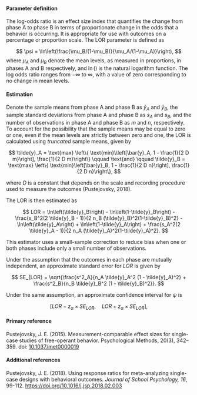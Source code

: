 #### Parameter definition

The log-odds ratio is an effect size index that quantifies the change from phase A to phase B in terms of proportionate change in the odds that a behavior is occurring. It is appropriate for use with outcomes on a percentage or proportion scale. The LOR parameter is defined as

$$
\psi = \ln\left(\frac{\mu_B/(1-\mu_B)}{\mu_A/(1-\mu_A)}\right),
$$
where $\mu_A$ and $\mu_B$ denote the mean levels, as measured in proportions, in phases A and B respectively, and $\ln()$ is the natural logarithm function. The log odds ratio ranges from $-\infty$ to $\infty$, with a value of zero corresponding to no change in mean levels.

#### Estimation

Denote the sample means from phase A and phase B as $\bar{y}_A$ and $\bar{y}_B$, the sample standard deviations from phase A and phase B as $s_A$ and $s_B$, and the number of observations in phase A and phase B as $m$ and $n$, respectively. To account for the possibility that the sample means may be equal to zero or one, even if the mean levels are strictly between zero and one, the LOR is calculated using _truncated_ sample means, given by 

$$
\tilde{y}_A = \text{max} \left\{ \text{min}\\left[\bar{y}_A, 1 - \frac{1}{2 D m}\right], \frac{1}{2 D m}\right\} \qquad \text{and} \qquad \tilde{y}_B = \text{max} \left\{ \text{min}\left[\bar{y}_B, 1 - \frac{1}{2 D n}\right], \frac{1}{2 D n}\right\},
$$

where $D$ is a constant that depends on the scale and recording procedure used to measure the outcomes (Pustejovsky, 2018).

The LOR is then estimated as

$$
LOR = \ln\left(\tilde{y}_B\right) - \ln\left(1-\tilde{y}_B\right) - \frac{s_B^2(2 \tilde{y}_B - 1)}{2 n_B (\tilde{y}_B)^2(1-\tilde{y}_B)^2} - \ln\left(\tilde{y}_A\right) + \ln\left(1-\tilde{y}_A\right) + \frac{s_A^2(2 \tilde{y}_A - 1)}{2 n_A (\tilde{y}_A)^2(1-\tilde{y}_A)^2}.
$$

This estimator uses a small-sample correction to reduce bias when one or both phases include only a small number of observations.

Under the assumption that the outcomes in each phase are mutually independent, an approximate standard error for $LOR$ is given by

$$
SE_{LOR} = \sqrt{\frac{s^2_A}{n_A \tilde{y}_A^2 (1 - \tilde{y}_A)^2} + \frac{s^2_B}{n_B \tilde{y}_B^2 (1 - \tilde{y}_B)^2}}.
$$

Under the same assumption, an approximate confidence interval for $\psi$ is

$$
[LOR - z_\alpha \times SE_{LOR},\quad LOR + z_\alpha \times SE_{LOR}],
$$

#### Primary reference

Pustejovsky, J. E. (2015). Measurement-comparable effect sizes for single-case studies of free-operant behavior. Psychological Methods, 20(3), 342–359. doi: [10.1037/met0000019](http://dx.doi.org/10.1037/met0000019)

#### Additional references

Pustejovsky, J. E. (2018). Using response ratios for meta-analyzing single-case designs with behavioral outcomes. _Journal of School Psychology, 16_, 99-112. https://doi.org/10.1016/j.jsp.2018.02.003